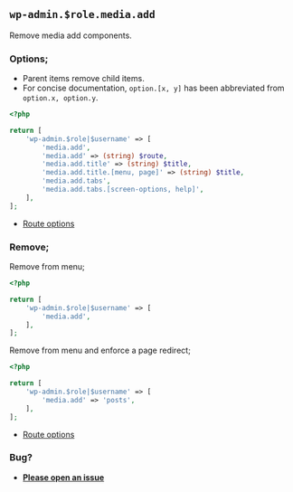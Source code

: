 ## `wp-admin.$role.media.add`

Remove media add components.

### Options;

- Parent items remove child items.
- For concise documentation, `option.[x, y]` has been abbreviated from `option.x, option.y`.

```php
<?php

return [
	'wp-admin.$role|$username' => [
		'media.add',
		'media.add' => (string) $route,
		'media.add.title' => (string) $title,
		'media.add.title.[menu, page]' => (string) $title,
		'media.add.tabs',
		'media.add.tabs.[screen-options, help]',
	],
];
```

- [Route options](../route-options.md)

### Remove;

Remove from menu;

```php
<?php

return [
	'wp-admin.$role|$username' => [
		'media.add',
	],
];
```

Remove from menu and enforce a page redirect;

```php
<?php

return [
	'wp-admin.$role|$username' => [
		'media.add' => 'posts',
	],
];
```

- [Route options](../route-options.md)

### Bug?

- **[Please open an issue](https://github.com/darrenjacoby/intervention/issues/new?title=[wp-admin.media.add]&labels=bug&assignees=darrenjacoby)**
